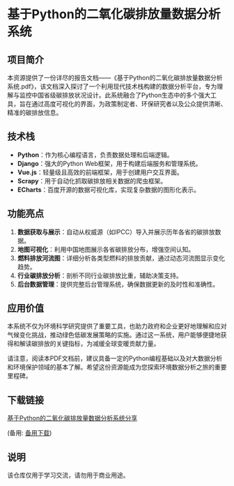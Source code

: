 # 基于Python的二氧化碳排放量数据分析系统

## 项目简介
本资源提供了一份详尽的报告文档——《基于Python的二氧化碳排放量数据分析系统.pdf》，该文档深入探讨了一个利用现代技术栈构建的数据分析平台，专为理解与监控中国省级碳排放状况设计。此系统融合了Python生态中的多个强大工具，旨在通过高度可视化的界面，为政策制定者、环保研究者以及公众提供清晰、精准的碳排放信息。

## 技术栈
- **Python**：作为核心编程语言，负责数据处理和后端逻辑。
- **Django**：强大的Python Web框架，用于构建后端服务和管理系统。
- **Vue.js**：轻量级且高效的前端框架，用于创建用户交互界面。
- **Scrapy**：用于自动化抓取碳排放相关数据的爬虫框架。
- **ECharts**：百度开源的数据可视化库，实现复杂数据的图形化表示。

## 功能亮点

1. **数据获取与展示**：自动从权威源（如IPCC）导入并展示历年各省的碳排放数据。
2. **地图可视化**：利用中国地图展示各省碳排放分布，增强空间认知。
3. **燃料排放河流图**：详细分析各类型燃料的排放贡献，通过动态河流图显示变化趋势。
4. **行业碳排放分析**：剖析不同行业碳排放比重，辅助决策支持。
5. **后台数据管理**：提供完整后台管理系统，确保数据更新的及时性和准确性。

## 应用价值
本系统不仅为环境科学研究提供了重要工具，也助力政府和企业更好地理解和应对气候变化挑战，推动绿色低碳发展策略的实施。通过这一系统，用户能够便捷地获得和解读碳排放的关键指标，为减缓全球变暖贡献力量。

请注意，阅读本PDF文档前，建议具备一定的Python编程基础以及对大数据分析和环境保护领域的基本了解。希望这份资源能成为您探索环境数据分析之旅的重要里程碑。

## 下载链接
[基于Python的二氧化碳排放量数据分析系统分享](https://pan.quark.cn/s/71ede15a35e0) 

(备用: [备用下载](https://pan.baidu.com/s/1xs51HZ-7BQya1dsMKlE2UA?pwd=1234))

## 说明

该仓库仅用于学习交流，请勿用于商业用途。
